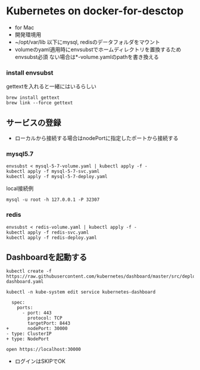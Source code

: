 # Kubernetes on docker-for-desctop

* for Mac
* 開発環境用
* ~/opt/var/lib 以下にmysql, redisのデータフォルダをマウント
* volumeのyaml適用時にenvsubstでホームディレクトリを置換するためenvsubst必須
  ない場合は*-volume.yamlのpathを書き換える

### install envsubst

gettextを入れると一緒にはいるらしい

```
brew install gettext
brew link --force gettext
```

## サービスの登録

* ローカルから接続する場合はnodePortに指定したポートから接続する

### mysql5.7

```
envsubst < mysql-5-7-volume.yaml | kubectl apply -f -
kubectl apply -f mysql-5-7-svc.yaml
kubectl apply -f mysql-5-7-deploy.yaml
```

local接続例

```
mysql -u root -h 127.0.0.1 -P 32307
```

### redis

```
envsubst < redis-volume.yaml | kubectl apply -f -
kubectl apply -f redis-svc.yaml
kubectl apply -f redis-deploy.yaml
```

## Dashboardを起動する

```
kubectl create -f https://raw.githubusercontent.com/kubernetes/dashboard/master/src/deploy/recommended/kubernetes-dashboard.yaml
```

```
kubectl -n kube-system edit service kubernetes-dashboard
```

```
  spec:
    ports:
      - port: 443
        protocol: TCP
        targetPort: 8443
+       nodePort: 30000
- type: ClusterIP
+ type: NodePort
```

```
open https://localhost:30000
```

* ログインはSKIPでOK
